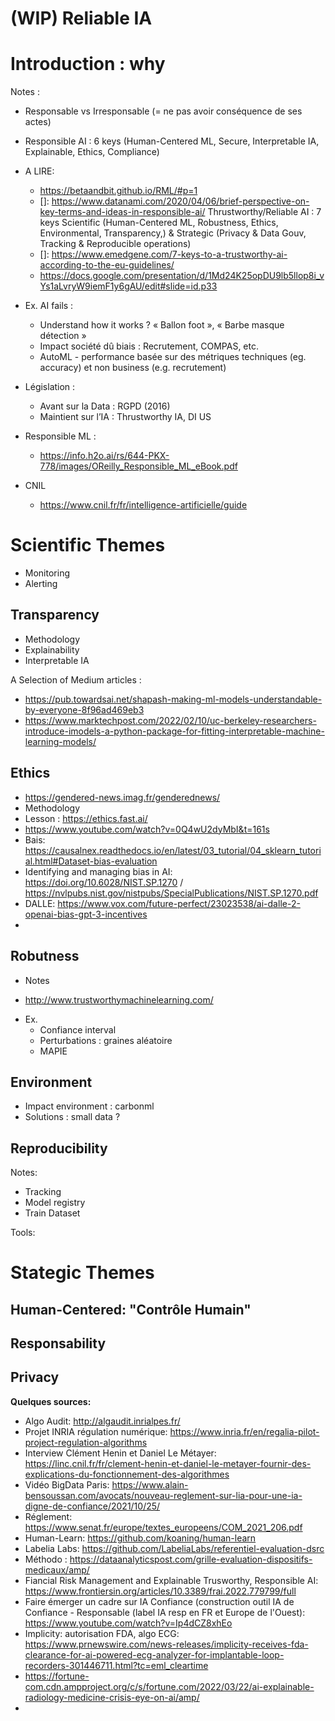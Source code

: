 # (WIP) Reliable IA

# Introduction : why

Notes : 
* Responsable vs Irresponsable (= ne pas avoir conséquence de ses actes)
* Responsible AI : 6 keys (Human-Centered ML, Secure, Interpretable IA, Explainable, Ethics, Compliance)

* A LIRE: 
    - https://betaandbit.github.io/RML/#p=1
	- []: https://www.datanami.com/2020/04/06/brief-perspective-on-key-terms-and-ideas-in-responsible-ai/
	Thrustworthy/Reliable AI : 7 keys Scientific (Human-Centered ML, Robustness,  Ethics, Environmental, Transparency,) & Strategic (Privacy & Data Gouv, Tracking & Reproducible operations)
	- []: https://www.emedgene.com/7-keys-to-a-trustworthy-ai-according-to-the-eu-guidelines/
	- https://docs.google.com/presentation/d/1Md24K25opDU9lb5llop8i_vYs1aLvryW9iemF1y6gAU/edit#slide=id.p33


* Ex. AI fails : 
	- Understand how it works ? « Ballon foot »,  « Barbe masque détection »
	- Impact société dû biais : Recrutement, COMPAS, etc. 
	- AutoML - performance basée sur des métriques techniques (eg. accuracy) et non business (e.g. recrutement)

* Législation : 
	- Avant sur la Data : RGPD (2016)
	- Maintient sur l’IA : Thrustworthy IA, DI US

* Responsible ML : 
	- https://info.h2o.ai/rs/644-PKX-778/images/OReilly_Responsible_ML_eBook.pdf

* CNIL 
  - https://www.cnil.fr/fr/intelligence-artificielle/guide

# Scientific Themes
- Monitoring
- Alerting 


## Transparency

- Methodology
- Explainability
- Interpretable IA 

A Selection of Medium articles : 
- https://pub.towardsai.net/shapash-making-ml-models-understandable-by-everyone-8f96ad469eb3
- https://www.marktechpost.com/2022/02/10/uc-berkeley-researchers-introduce-imodels-a-python-package-for-fitting-interpretable-machine-learning-models/



## Ethics
- https://gendered-news.imag.fr/genderednews/
- Methodology
- Lesson : https://ethics.fast.ai/
- https://www.youtube.com/watch?v=0Q4wU2dyMbI&t=161s
- Bais: https://causalnex.readthedocs.io/en/latest/03_tutorial/04_sklearn_tutorial.html#Dataset-bias-evaluation
- Identifying and managing bias in AI: https://doi.org/10.6028/NIST.SP.1270 / https://nvlpubs.nist.gov/nistpubs/SpecialPublications/NIST.SP.1270.pdf
- DALLE: https://www.vox.com/future-perfect/23023538/ai-dalle-2-openai-bias-gpt-3-incentives
- 
## Robutness
* Notes
- http://www.trustworthymachinelearning.com/

* Ex. 
	- Confiance interval 
	- Perturbations : graines aléatoire
	- MAPIE
  

## Environment

- Impact environment : carbonml
- Solutions : small data ?


## Reproducibility

Notes: 
- Tracking
- Model registry
- Train Dataset 

Tools: 


# Stategic Themes


## Human-Centered: "Contrôle Humain"
## Responsability
## Privacy


**Quelques sources:**

* Algo Audit: http://algaudit.inrialpes.fr/
* Projet INRIA régulation numérique: https://www.inria.fr/en/regalia-pilot-project-regulation-algorithms
* Interview Clément Henin et Daniel Le Métayer: https://linc.cnil.fr/fr/clement-henin-et-daniel-le-metayer-fournir-des-explications-du-fonctionnement-des-algorithmes
* Vidéo BigData Paris: https://www.alain-bensoussan.com/avocats/nouveau-reglement-sur-lia-pour-une-ia-digne-de-confiance/2021/10/25/
* Réglement: https://www.senat.fr/europe/textes_europeens/COM_2021_206.pdf
* Human-Learn: https://github.com/koaning/human-learn
* Labelia Labs: https://github.com/LabeliaLabs/referentiel-evaluation-dsrc
* Méthodo : https://dataanalyticspost.com/grille-evaluation-dispositifs-medicaux/amp/
* Fiancial Risk Management and Explainable Trusworthy, Responsible AI: https://www.frontiersin.org/articles/10.3389/frai.2022.779799/full
* Faire émerger un cadre sur IA Confiance (construction outil IA de Confiance - Responsable (label IA resp en FR et Europe de l'Ouest): https://www.youtube.com/watch?v=Ip4dCZ8xhEo
* Implicity: autorisation FDA, algo ECG: https://www.prnewswire.com/news-releases/implicity-receives-fda-clearance-for-ai-powered-ecg-analyzer-for-implantable-loop-recorders-301446711.html?tc=eml_cleartime
* https://fortune-com.cdn.ampproject.org/c/s/fortune.com/2022/03/22/ai-explainable-radiology-medicine-crisis-eye-on-ai/amp/
* 